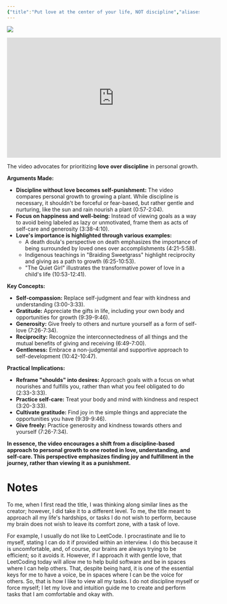 ```yaml
---
{"title":"Put love at the center of your life, NOT discipline","aliases":["video-essay","lifestyle","love","depth","nature"],"type":"Object/Video Essays/2025","dg-publish":true,"dg-note-icon":"forest-deer","tags":["youtube","lifestyle"],"updated":"2025-05-26","created":"2025-05-26T00:19:00","dg-path":"Entities/Objects/Video Essays/2025/Put love at the center of your life, NOT discipline.md","permalink":"/entities/objects/video-essays/2025/put-love-at-the-center-of-your-life-not-discipline/","dgPassFrontmatter":true,"noteIcon":"forest-deer","link":"https://www.youtube.com/watch?v=AivF_Lj8cVM&t=1s"}
---
```


![](https://marianopascual.me/)
<iframe width="560" height="315" src="https://www.youtube.com/embed/AivF_Lj8cVM?si=nbnyfku8BCPBtV91" title="YouTube video player" frameborder="0" allow="accelerometer; autoplay; clipboard-write; encrypted-media; gyroscope; picture-in-picture; web-share" referrerpolicy="strict-origin-when-cross-origin" allowfullscreen></iframe>

The video advocates for prioritizing **love over discipline** in personal growth.

**Arguments Made:**

- **Discipline without love becomes self-punishment:** The video compares personal growth to growing a plant. While discipline is necessary, it shouldn't be forceful or fear-based, but rather gentle and nurturing, like the sun and rain nourish a plant (0:57-2:04).
- **Focus on happiness and well-being:** Instead of viewing goals as a way to avoid being labeled as lazy or unmotivated, frame them as acts of self-care and generosity (3:38-4:10).
- **Love's importance is highlighted through various examples:**
    - A death doula's perspective on death emphasizes the importance of being surrounded by loved ones over accomplishments (4:21-5:58).
    - Indigenous teachings in "Braiding Sweetgrass" highlight reciprocity and giving as a path to growth (6:25-10:53).
    - "The Quiet Girl" illustrates the transformative power of love in a child's life (10:53-12:41).

**Key Concepts:**

- **Self-compassion:** Replace self-judgment and fear with kindness and understanding (3:00-3:33).
- **Gratitude:** Appreciate the gifts in life, including your own body and opportunities for growth (9:39-9:46).
- **Generosity:** Give freely to others and nurture yourself as a form of self-love (7:26-7:34).
- **Reciprocity:** Recognize the interconnectedness of all things and the mutual benefits of giving and receiving (6:49-7:00).
- **Gentleness:** Embrace a non-judgmental and supportive approach to self-development (10:42-10:47).

**Practical Implications:**

- **Reframe "shoulds" into desires:** Approach goals with a focus on what nourishes and fulfills you, rather than what you feel obligated to do (2:33-3:33).
- **Practice self-care:** Treat your body and mind with kindness and respect (3:20-3:33).
- **Cultivate gratitude:** Find joy in the simple things and appreciate the opportunities you have (9:39-9:46).
- **Give freely:** Practice generosity and kindness towards others and yourself (7:26-7:34).

**In essence, the video encourages a shift from a discipline-based approach to personal growth to one rooted in love, understanding, and self-care. This perspective emphasizes finding joy and fulfillment in the journey, rather than viewing it as a punishment.**

# Notes
To me, when I first read the title, I was thinking along similar lines as the creator; however, I did take it to a different level. To me, the title meant to approach all my life's hardships, or tasks I do not wish to perform, because my brain does not wish to leave its comfort zone, with a task of love.

For example, I usually do not like to LeetCode. I procrastinate and lie to myself, stating I can do it if provided within an interview. I do this because it is uncomfortable, and, of course, our brains are always trying to be efficient; so it avoids it. However, if I approach it with gentle love, that LeetCoding today will allow me to help build software and be in spaces where I can help others. That, despite being hard, it is one of the essential keys for me to have a voice, be in spaces where I can be the voice for others. So, that is how I like to view all my tasks. I do not discipline myself or force myself; I let my love and intuition guide me to create and perform tasks that I am comfortable and okay with.